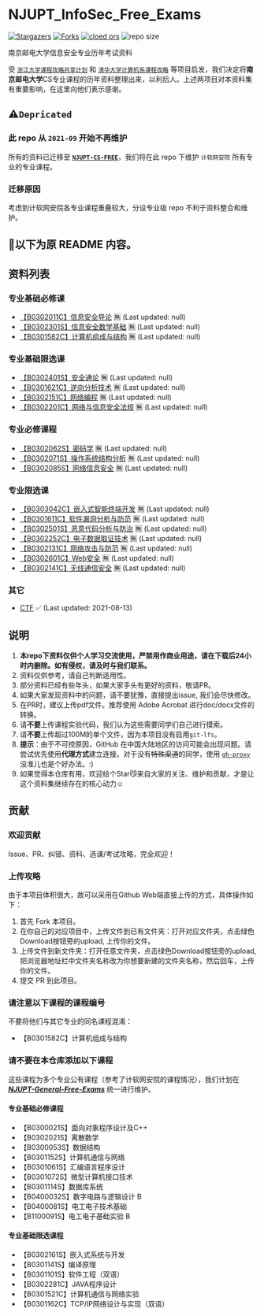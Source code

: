 # NJUPT_InfoSec_Free_Exams

[![Stargazers](https://img.shields.io/github/stars/NJUPTFreeExams/NJUPT_InfoSec_Free_Exams.svg?style=for-the-badge)](https://github.com/NJUPTFreeExams/NJUPT_InfoSec_Free_Exams/stargazers)
[![Forks](https://img.shields.io/github/forks/NJUPTFreeExams/NJUPT_InfoSec_Free_Exams.svg?style=for-the-badge)](https://github.com/NJUPTFreeExams/NJUPT_InfoSec_Free_Exams/network/members)
[![cloed prs](https://img.shields.io/github/issues-pr-closed-raw/NJUPTFreeExams/NJUPT_InfoSec_Free_Exams.svg?style=for-the-badge)](https://github.com/NJUPTFreeExams/NJUPT_InfoSec_Free_Exams/pulls)
![repo size](https://img.shields.io/github/repo-size/NJUPTFreeExams/NJUPT_InfoSec_Free_Exams.svg?style=for-the-badge)

南京邮电大学信息安全专业历年考试资料

受 [`浙江大学课程攻略共享计划`](https://github.com/QSCTech/zju-icicles) 和 [`清华大学计算机系课程攻略`](https://github.com/Trinkle23897/THU-CST-Cracker) 等项目启发，我们决定将**南京邮电大学**CS专业课程的历年资料整理出来，以利后人。上述两项目对本资料集有重要影响，在这里向他们表示感谢。

## ⚠`Depricated`

### 此 repo 从 `2021-09` 开始不再维护
所有的资料已迁移至 **[`NJUPT-CS-FREE`](https://github.com/NJUPTFreeExams/NJUPT-CS-FREE)**，我们将在此 repo 下维护 `计软网安院` 所有专业的专业课程。

### 迁移原因
考虑到计软网安院各专业课程重叠较大，分设专业级 repo 不利于资料整合和维护。
  

## 📌以下为原 README 内容。

## 资料列表

### 专业基础必修课

+ [【B0302011C】信息安全导论](/信息安全导论) 🈚 (Last updated: null)
+ [【B0302301S】信息安全数学基础](/信息安全数学基础) 🈚 (Last updated: null)
+ [【B0301582C】计算机组成与结构](/计算机组成与结构【B0301582C】) 🈚 (Last updated: null)

<!--
！！！软工也有这门计组，但是是限选课
-->

### 专业基础限选课

+ [【B0302401S】安全通论](/安全通论) 🈚 (Last updated: null)
+ [【B0301621C】逆向分析技术](/逆向分析技术) 🈚 (Last updated: null)
+ [【B0302151C】网络编程](/网络编程) 🈚 (Last updated: null)
+ [【B0302201C】网络与信息安全法规](/网络与信息安全法规) 🈚 (Last updated: null)

### 专业必修课程

+ [【B0302062S】密码学](/密码学) 🈚 (Last updated: null)
+ [【B0302071S】操作系统结构分析](/操作系统结构分析) 🈚 (Last updated: null)
+ [【B0302085S】网络信息安全](/网络信息安全) 🈚 (Last updated: null)

### 专业限选课

+ [【B0303042C】嵌入式智能终端开发](/嵌入式智能终端开发) 🈚 (Last updated: null)
+ [【B0301611C】软件漏洞分析与防范](/软件漏洞分析与防范) 🈚 (Last updated: null)
+ [【B0302501S】恶意代码分析与防治](/恶意代码分析与防治) 🈚 (Last updated: null)
+ [【B0302252C】电子数据取证技术](/电子数据取证技术) 🈚 (Last updated: null)
+ [【B0302131C】网络攻击与防范](/网络攻击与防范) 🈚 (Last updated: null)
+ [【B0302601C】Web安全](/Web安全) 🈚 (Last updated: null)
+ [【B0302141C】无线通信安全](/无线通信安全) 🈚 (Last updated: null)

### 其它

+ [CTF](/CTF) ✅ (Last updated: 2021-08-13)

## 说明

1. **本repo下资料仅供个人学习交流使用，严禁用作商业用途，请在下载后24小时内删除。如有侵权，请及时与我们联系。**
2. 资料仅供参考，请自己判断适用性。
3. 部分资料已经有些年头，如果大家手头有更好的资料，敬请PR。
4. 如果大家发现资料中的问题，请不要犹豫，直接提出issue, 我们会尽快修改。
5. 在PR时，建议上传pdf文件。推荐使用 Adobe Acrobat 进行doc/docx文件的转换。
6. 请**不要**上传课程实验代码，我们认为这些需要同学们自己进行摸索。
7. 请**不要**上传超过100M的单个文件，因为本项目没有启用`git-lfs`。
8. **提示**：由于不可控原因，GitHub 在中国大陆地区的访问可能会出现问题。请尝试优先使用**代理方式**建立连接。对于没有~~特殊渠道~~的同学，使用 [`gh-proxy`](https://github.com/hunshcn/gh-proxy) 没准儿也是个好办法。:)
9. 如果觉得本仓库有用，欢迎给个Star😼来自大家的关注、维护和贡献，才是让这个资料集继续存在的核心动力☺️

## 贡献

### 欢迎贡献

Issue、PR、纠错、资料、选课/考试攻略，完全欢迎！

### 上传攻略

由于本项目体积很大，故可以采用在Github Web端直接上传的方式，具体操作如下：

1. 首先 Fork 本项目。
2. 在你自己的对应项目中，上传文件到已有文件夹：打开对应文件夹，点击绿色Download按钮旁的upload, 上传你的文件。
3. 上传文件到新文件夹：打开任意文件夹，点击绿色Download按钮旁的upload, 把浏览器地址栏中文件夹名称改为你想要新建的文件夹名称，然后回车，上传你的文件。
4. 提交 PR 到此项目。

### 请注意以下课程的课程编号

不要将他们与其它专业的同名课程混淆：

+ 【B0301582C】计算机组成与结构

### 请不要在本仓库添加以下课程

这些课程为多个专业公有课程（参考了计软网安院的课程情况），我们计划在 ***[NJUPT-General-Free-Exams](https://github.com/NJUPTFreeExams/NJUPT-General-Free-Exams)*** 统一进行维护。

#### 专业基础必修课程

+ 【B0300021S】面向对象程序设计及C++
+ 【B0302021S】离散数学
+ 【B0300053S】数据结构
+ 【B0301152S】计算机通信与网络
+ 【B0301061S】汇编语言程序设计
+ 【B0301072S】微型计算机接口技术
+ 【B0301114S】数据库系统
+ 【B0400032S】数字电路与逻辑设计 B
+ 【B0400081S】电工电子技术基础
+ 【B1100091S】电工电子基础实验 B

#### 专业基础限选课程

+ 【B0302161S】嵌入式系统与开发
+ 【B0301141S】编译原理
+ 【B0301101S】软件工程（双语）
+ 【B0302281C】JAVA程序设计
+ 【B0301521C】计算机通信与网络实验
+ 【B0301162C】TCP/IP网络设计与实现（双语）
